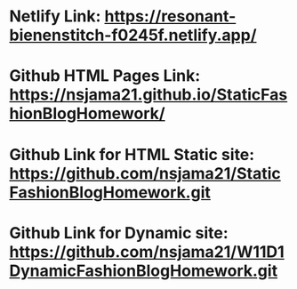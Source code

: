 # Netlify Link: https://resonant-bienenstitch-f0245f.netlify.app/

# Github HTML Pages Link: https://nsjama21.github.io/StaticFashionBlogHomework/

# Github Link for HTML Static site: https://github.com/nsjama21/StaticFashionBlogHomework.git

# Github Link for Dynamic site: https://github.com/nsjama21/W11D1DynamicFashionBlogHomework.git
